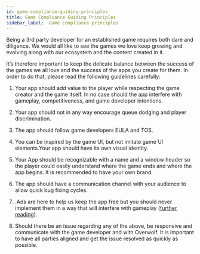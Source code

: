 ```yaml
---
id: game-compliance-guiding-principles
title: Game Compliance Guiding Principles
sidebar_label:  Game compliance principles
---
```


Being a 3rd party developer for an established game requires both dare and diligence. We would all like to see the games we love keep growing and evolving along with our ecosystem and the content created in it.

It’s therefore important to keep the delicate balance between the success of the games we all love and the success of the apps you create for them. In order to do that, please read the following guidelines carefully:


1. Your app should add value to the player while respecting the game creator and the game itself. In no case should the app interfere with gameplay, competitiveness, and game developer intentions.

2. Your app should not in any way encourage queue dodging and player discrimination.

3. The app should follow game developers EULA and TOS.

4. You can be inspired by the game UI, but not imitate game UI elements.Your app should have its own visual identity.

5. Your App should be recognizable with a name and a window header so the player could easily  understand where the game ends and where the app begins. It is recommended to have your own brand.

6. The app should have a communication channel with your audience to allow quick bug fixing cycles.

7. .Ads are here to help us keep the app free but you should never implement them in a way that will interfere with gameplay ([further reading](https://overwolf.github.io/docs/start/ads-monetization-basics "Ads Monetization Basics")).

8. Should there be an issue regarding any of the above, be responsive and communicate with the game developer and with Overwolf. It is important to have all parties aligned and get the issue resolved as quickly as possible.


